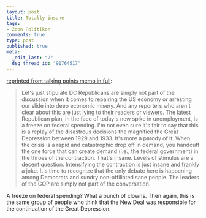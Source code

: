 ```yaml
--- 
layout: post
title: Totally insane
tags: 
- Zoon Politikon
comments: true
type: post
published: true
meta: 
  _edit_last: "2"
  dsq_thread_id: "91764517"
---
```

<a href="http://www.talkingpointsmemo.com/archives/2009/03/just_a_joke.php">reprinted from talking points memo in full</a>:
<blockquote>Let's just stipulate DC Republicans are simply not part of the discussion when it comes to repairing the US economy or arresting our slide into deep economic misery. And any reporters who aren't clear about this are just lying to their readers or viewers. The latest Republican plan, in the face of today's new spike in unemployment, is a freeze on federal spending. I'm not even sure it's fair to say that this is a replay of the disastrous decisions the magnified the Great Depression between 1929 and 1933. It's more a parody of it. When the crisis is a rapid and catastrophic drop off in demand, you handcuff the one force that can create demand (i.e., the federal government) in the throes of the contraction. That's insane. Levels of stimulus are a decent question. Intensifying the contraction is just insane and frankly a joke. It's time to recognize that the only debate here is happening among Democrats and sundry non-affiliated sane people. The leaders of the GOP are simply not part of the conversation.</blockquote>

A freeze on federal spending? What a bunch of clowns. Then again, this is the same group of people who think that the New Deal was responsible for the continuation of the Great Depression.
